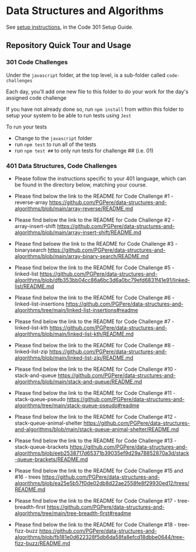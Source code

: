 # Data Structures and Algorithms

See [setup instructions](https://codefellows.github.io/setup-guide/code-301/3-code-challenges), in the Code 301 Setup Guide.

## Repository Quick Tour and Usage

### 301 Code Challenges

Under the `javascript` folder, at the top level, is a sub-folder called `code-challenges`

Each day, you'll add one new file to this folder to do your work for the day's assigned code challenge

If you have not already done so, run `npm install` from within this folder to setup your system to be able to run tests using `Jest`

To run your tests

- Change to the `javascript` folder
- run `npm test` to run all of the tests
- run `npm test ##` to only run tests for challenge ## (i.e. 01)

### 401 Data Structures, Code Challenges

- Please follow the instructions specific to your 401 language, which can be found in the directory below, matching your course.

- Please find below the link to the README for Code Challenge #1 - reverse-array
https://github.com/PGPere/data-structures-and-algorithms/blob/main/array-reverse/README.md

- Please find below the link to the README for Code Challenge #2 - array-insert-shift
https://github.com/PGPere/data-structures-and-algorithms/blob/main/array-insert-shift/README.md

- Please find beloew the link to the README for Code Challenge #3 - binarysearch
  https://github.com/PGPere/data-structures-and-algorithms/blob/main/array-binary-search/README.md
  
- Please find below the link to the README for Code Challenge #5 - linked-list
  https://github.com/PGPere/data-structures-and-algorithms/blob/dfb353bb04cc86a6bc3d6a0bc79efd6831f41e91/linked-list/README.md
  
- Please find below the link to the README for Code Challenge #6 - linked-list-insertions
  https://github.com/PGPere/data-structures-and-algorithms/tree/main/linked-list-insertions#readme
  
- Please find below the link to the README for Code Challenge #7 - linked-list-kth
  https://github.com/PGPere/data-structures-and-algorithms/blob/main/linked-list-kth/README.md
  
- Please find below the link to the README for Code Challenge #8 - linked-list-zip
  https://github.com/PGPere/data-structures-and-algorithms/blob/main/linked-list-zip/README.md
  
- Please find below the link to the README for Code Challenge #10 - stack-and-queue 
  https://github.com/PGPere/data-structures-and-algorithms/blob/main/stack-and-queue/README.md
  
- Please find below the link to the README for Code Challenge #11 - stack-queue-pseudo 
  https://github.com/PGPere/data-structures-and-algorithms/tree/main/stack-queue-pseudo#readme
  
- Please find below the link to the README for Code Challenge #12 - stack-queue-animal-shelter 
 https://github.com/PGPere/data-structures-and-algorithms/blob/main/stack-queue-animal-shelter/README.md
 
- Please find below the link to the README for Code Challenge #13 - stack-queue-brackets
 https://github.com/PGPere/data-structures-and-algorithms/blob/eeb2538717d65371b39035ef9d29a78852870a3d/stack-queue-brackets/README.md
 
 - Please find below the link to the README for Code Challenge #15 and #16 - trees
 https://github.com/PGPere/data-structures-and-algorithms/blob/ea25e5b57f0de02db8d22ae2558fe8f29930ed12/trees/README.md
 
  - Please find below the link to the README for Code Challenge #17 - tree-breadth-first
 https://github.com/PGPere/data-structures-and-algorithms/tree/main/tree-breadth-first#readme
 
 - Please find below the link to the README for Code Challenge #18 - tree-fizz-buzz
 https://github.com/PGPere/data-structures-and-algorithms/blob/fb181e0d622328f5db6da58fa8efcd18dbbe0644/tree-fizz-buzz/README.md

